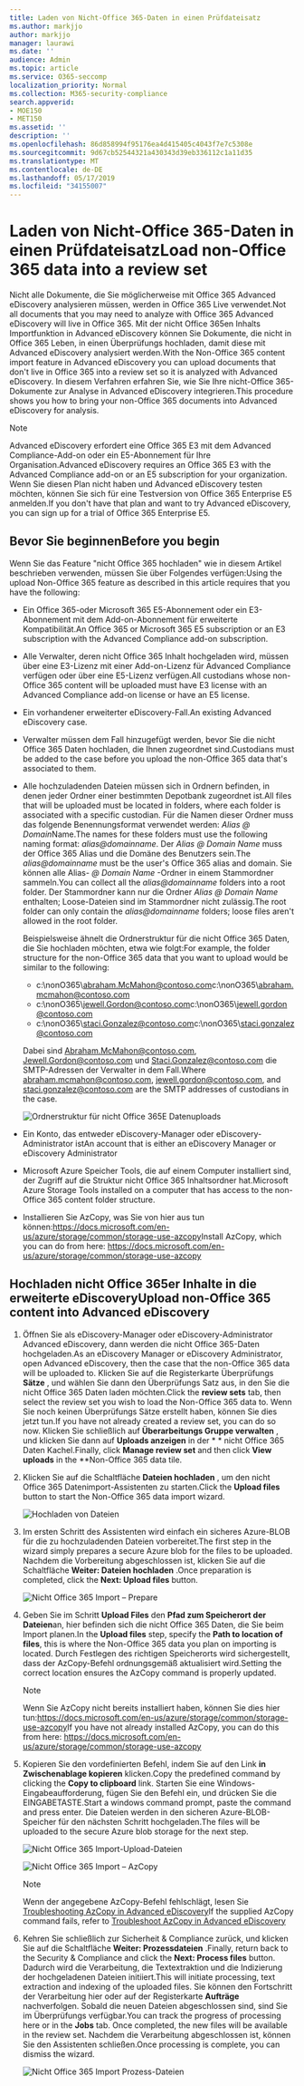 ```yaml
---
title: Laden von Nicht-Office 365-Daten in einen Prüfdateisatz
ms.author: markjjo
author: markjjo
manager: laurawi
ms.date: ''
audience: Admin
ms.topic: article
ms.service: O365-seccomp
localization_priority: Normal
ms.collection: M365-security-compliance
search.appverid:
- MOE150
- MET150
ms.assetid: ''
description: ''
ms.openlocfilehash: 86d858994f95176ea4d415405c4043f7e7c5308e
ms.sourcegitcommit: 9d67cb52544321a430343d39eb336112c1a11d35
ms.translationtype: MT
ms.contentlocale: de-DE
ms.lasthandoff: 05/17/2019
ms.locfileid: "34155007"
---
```

# <a name="load-non-office-365-data-into-a-review-set"></a><span data-ttu-id="f102b-102">Laden von Nicht-Office 365-Daten in einen Prüfdateisatz</span><span class="sxs-lookup"><span data-stu-id="f102b-102">Load non-Office 365 data into a review set</span></span>

<span data-ttu-id="f102b-103">Nicht alle Dokumente, die Sie möglicherweise mit Office 365 Advanced eDiscovery analysieren müssen, werden in Office 365 Live verwendet.</span><span class="sxs-lookup"><span data-stu-id="f102b-103">Not all documents that you may need to analyze with Office 365 Advanced eDiscovery will live in Office 365.</span></span> <span data-ttu-id="f102b-104">Mit der nicht Office 365en Inhalts Importfunktion in Advanced eDiscovery können Sie Dokumente, die nicht in Office 365 Leben, in einen Überprüfungs hochladen, damit diese mit Advanced eDiscovery analysiert werden.</span><span class="sxs-lookup"><span data-stu-id="f102b-104">With the Non-Office 365 content import feature in Advanced eDiscovery you can upload documents that don't live in Office 365 into a review set so it is analyzed with Advanced eDiscovery.</span></span> <span data-ttu-id="f102b-105">In diesem Verfahren erfahren Sie, wie Sie Ihre nicht-Office 365-Dokumente zur Analyse in Advanced eDiscovery integrieren.</span><span class="sxs-lookup"><span data-stu-id="f102b-105">This procedure shows you how to bring your non-Office 365 documents into Advanced eDiscovery for analysis.</span></span>

>[!Note]
><span data-ttu-id="f102b-106">Advanced eDiscovery erfordert eine Office 365 E3 mit dem Advanced Compliance-Add-on oder ein E5-Abonnement für Ihre Organisation.</span><span class="sxs-lookup"><span data-stu-id="f102b-106">Advanced eDiscovery requires an Office 365 E3 with the Advanced Compliance add-on or an E5 subscription for your organization.</span></span> <span data-ttu-id="f102b-107">Wenn Sie diesen Plan nicht haben und Advanced eDiscovery testen möchten, können Sie sich für eine Testversion von Office 365 Enterprise E5 anmelden.</span><span class="sxs-lookup"><span data-stu-id="f102b-107">If you don't have that plan and want to try Advanced eDiscovery, you can sign up for a trial of Office 365 Enterprise E5.</span></span>

## <a name="before-you-begin"></a><span data-ttu-id="f102b-108">Bevor Sie beginnen</span><span class="sxs-lookup"><span data-stu-id="f102b-108">Before you begin</span></span>

<span data-ttu-id="f102b-109">Wenn Sie das Feature "nicht Office 365 hochladen" wie in diesem Artikel beschrieben verwenden, müssen Sie über Folgendes verfügen:</span><span class="sxs-lookup"><span data-stu-id="f102b-109">Using the upload Non-Office 365 feature as described in this article requires that you have the following:</span></span>

- <span data-ttu-id="f102b-110">Ein Office 365-oder Microsoft 365 E5-Abonnement oder ein E3-Abonnement mit dem Add-on-Abonnement für erweiterte Kompatibilität.</span><span class="sxs-lookup"><span data-stu-id="f102b-110">An Office 365 or Microsoft 365 E5 subscription or an E3 subscription with the Advanced Compliance add-on subscription.</span></span>

- <span data-ttu-id="f102b-111">Alle Verwalter, deren nicht Office 365 Inhalt hochgeladen wird, müssen über eine E3-Lizenz mit einer Add-on-Lizenz für Advanced Compliance verfügen oder über eine E5-Lizenz verfügen.</span><span class="sxs-lookup"><span data-stu-id="f102b-111">All custodians whose non-Office 365 content will be uploaded must have E3 license with an Advanced Compliance add-on license or have an E5 license.</span></span>

- <span data-ttu-id="f102b-112">Ein vorhandener erweiterter eDiscovery-Fall.</span><span class="sxs-lookup"><span data-stu-id="f102b-112">An existing Advanced eDiscovery case.</span></span>

- <span data-ttu-id="f102b-113">Verwalter müssen dem Fall hinzugefügt werden, bevor Sie die nicht Office 365 Daten hochladen, die Ihnen zugeordnet sind.</span><span class="sxs-lookup"><span data-stu-id="f102b-113">Custodians must be added to the case before you upload the non-Office 365 data that's associated to them.</span></span>

- <span data-ttu-id="f102b-114">Alle hochzuladenden Dateien müssen sich in Ordnern befinden, in denen jeder Ordner einer bestimmten Depotbank zugeordnet ist.</span><span class="sxs-lookup"><span data-stu-id="f102b-114">All files that will be uploaded must be located in folders, where each folder is associated with a specific custodian.</span></span> <span data-ttu-id="f102b-115">Für die Namen dieser Ordner muss das folgende Benennungsformat verwendet werden: *Alias @ Domain*Name.</span><span class="sxs-lookup"><span data-stu-id="f102b-115">The names for these folders must use the following naming format: *alias@domainname*.</span></span> <span data-ttu-id="f102b-116">Der *Alias @ Domain Name* muss der Office 365 Alias und die Domäne des Benutzers sein.</span><span class="sxs-lookup"><span data-stu-id="f102b-116">The *alias@domainname* must be the user's Office 365 alias and domain.</span></span> <span data-ttu-id="f102b-117">Sie können alle Alias- *@ Domain Name* -Ordner in einem Stammordner sammeln.</span><span class="sxs-lookup"><span data-stu-id="f102b-117">You can collect all the *alias@domainname* folders into a root folder.</span></span> <span data-ttu-id="f102b-118">Der Stammordner kann nur die Ordner *Alias @ Domain Name* enthalten; Loose-Dateien sind im Stammordner nicht zulässig.</span><span class="sxs-lookup"><span data-stu-id="f102b-118">The root folder can only contain the *alias@domainname* folders; loose files aren't allowed in the root folder.</span></span>

   <span data-ttu-id="f102b-119">Beispielsweise ähnelt die Ordnerstruktur für die nicht Office 365 Daten, die Sie hochladen möchten, etwa wie folgt:</span><span class="sxs-lookup"><span data-stu-id="f102b-119">For example, the folder structure for the non-Office 365 data that you want to upload would be similar to the following:</span></span>

   - <span data-ttu-id="f102b-120">c:\nonO365\abraham.McMahon@contoso.com</span><span class="sxs-lookup"><span data-stu-id="f102b-120">c:\nonO365\abraham.mcmahon@contoso.com</span></span>
   - <span data-ttu-id="f102b-121">c:\nonO365\jewell.Gordon@contoso.com</span><span class="sxs-lookup"><span data-stu-id="f102b-121">c:\nonO365\jewell.gordon@contoso.com</span></span>
   - <span data-ttu-id="f102b-122">c:\nonO365\staci.Gonzalez@contoso.com</span><span class="sxs-lookup"><span data-stu-id="f102b-122">c:\nonO365\staci.gonzalez@contoso.com</span></span>

   <span data-ttu-id="f102b-123">Dabei sind Abraham.McMahon@contoso.com, Jewell.Gordon@contoso.com und Staci.Gonzalez@contoso.com die SMTP-Adressen der Verwalter in dem Fall.</span><span class="sxs-lookup"><span data-stu-id="f102b-123">Where abraham.mcmahon@contoso.com, jewell.gordon@contoso.com, and staci.gonzalez@contoso.com are the SMTP addresses of custodians in the case.</span></span>

   ![Ordnerstruktur für nicht Office 365E Datenuploads](../media/3f2dde84-294e-48ea-b44b-7437bd25284c.png)

- <span data-ttu-id="f102b-125">Ein Konto, das entweder eDiscovery-Manager oder eDiscovery-Administrator ist</span><span class="sxs-lookup"><span data-stu-id="f102b-125">An account that is either an eDiscovery Manager or eDiscovery Administrator</span></span>

- <span data-ttu-id="f102b-126">Microsoft Azure Speicher Tools, die auf einem Computer installiert sind, der Zugriff auf die Struktur nicht Office 365 Inhaltsordner hat.</span><span class="sxs-lookup"><span data-stu-id="f102b-126">Microsoft Azure Storage Tools installed on a computer that has access to the non-Office 365 content folder structure.</span></span>

- <span data-ttu-id="f102b-127">Installieren Sie AzCopy, was Sie von hier aus tun können:https://docs.microsoft.com/en-us/azure/storage/common/storage-use-azcopy</span><span class="sxs-lookup"><span data-stu-id="f102b-127">Install AzCopy, which you can do from here: https://docs.microsoft.com/en-us/azure/storage/common/storage-use-azcopy</span></span>

## <a name="upload-non-office-365-content-into-advanced-ediscovery"></a><span data-ttu-id="f102b-128">Hochladen nicht Office 365er Inhalte in die erweiterte eDiscovery</span><span class="sxs-lookup"><span data-stu-id="f102b-128">Upload non-Office 365 content into Advanced eDiscovery</span></span>

1. <span data-ttu-id="f102b-129">Öffnen Sie als eDiscovery-Manager oder eDiscovery-Administrator Advanced eDiscovery, dann werden die nicht Office 365-Daten hochgeladen.</span><span class="sxs-lookup"><span data-stu-id="f102b-129">As an eDiscovery Manager or eDiscovery Administrator, open Advanced eDiscovery, then the case that the non-Office 365 data will be uploaded to.</span></span>  <span data-ttu-id="f102b-130">Klicken Sie auf die Registerkarte Überprüfungs **Sätze** , und wählen Sie dann den Überprüfungs Satz aus, in den Sie die nicht Office 365 Daten laden möchten.</span><span class="sxs-lookup"><span data-stu-id="f102b-130">Click the **review sets** tab, then select the review set you wish to load the Non-Office 365 data to.</span></span>  <span data-ttu-id="f102b-131">Wenn Sie noch keinen Überprüfungs Sätze erstellt haben, können Sie dies jetzt tun.</span><span class="sxs-lookup"><span data-stu-id="f102b-131">If you have not already created a review set, you can do so now.</span></span>  <span data-ttu-id="f102b-132">Klicken Sie schließlich auf **Überarbeitungs Gruppe verwalten** , und klicken Sie dann auf **Uploads anzeigen** in der \* \* nicht Office 365 Daten Kachel.</span><span class="sxs-lookup"><span data-stu-id="f102b-132">Finally, click **Manage review set** and then click **View uploads** in the \*\*Non-Office 365 data tile.</span></span>

2. <span data-ttu-id="f102b-133">Klicken Sie auf die Schaltfläche **Dateien hochladen** , um den nicht Office 365 Datenimport-Assistenten zu starten.</span><span class="sxs-lookup"><span data-stu-id="f102b-133">Click the **Upload files** button to start the Non-Office 365 data import wizard.</span></span>

   ![Hochladen von Dateien](../media/574f4059-4146-4058-9df3-ec97cf28d7c7.png)

3. <span data-ttu-id="f102b-135">Im ersten Schritt des Assistenten wird einfach ein sicheres Azure-BLOB für die zu hochzuladenden Dateien vorbereitet.</span><span class="sxs-lookup"><span data-stu-id="f102b-135">The first step in the wizard simply prepares a secure Azure blob for the files to be uploaded.</span></span>  <span data-ttu-id="f102b-136">Nachdem die Vorbereitung abgeschlossen ist, klicken Sie auf die Schaltfläche **Weiter: Dateien hochladen** .</span><span class="sxs-lookup"><span data-stu-id="f102b-136">Once preparation is completed, click the **Next: Upload files** button.</span></span>

   ![Nicht Office 365 Import – Prepare](../media/0670a347-a578-454a-9b3d-e70ef47aec57.png)
 
4. <span data-ttu-id="f102b-138">Geben Sie im Schritt **Upload Files** den **Pfad zum Speicherort der Dateien**an, hier befinden sich die nicht Office 365 Daten, die Sie beim Import planen.</span><span class="sxs-lookup"><span data-stu-id="f102b-138">In the **Upload files** step, specify the **Path to location of files**, this is where the Non-Office 365 data you plan on importing is located.</span></span>  <span data-ttu-id="f102b-139">Durch Festlegen des richtigen Speicherorts wird sichergestellt, dass der AzCopy-Befehl ordnungsgemäß aktualisiert wird.</span><span class="sxs-lookup"><span data-stu-id="f102b-139">Setting the correct location ensures the AzCopy command is properly updated.</span></span>

   > [!NOTE]
   > <span data-ttu-id="f102b-140">Wenn Sie AzCopy nicht bereits installiert haben, können Sie dies hier tun:https://docs.microsoft.com/en-us/azure/storage/common/storage-use-azcopy</span><span class="sxs-lookup"><span data-stu-id="f102b-140">If you have not already installed AzCopy, you can do this from here: https://docs.microsoft.com/en-us/azure/storage/common/storage-use-azcopy</span></span>

5. <span data-ttu-id="f102b-141">Kopieren Sie den vordefinierten Befehl, indem Sie auf den Link **in Zwischenablage kopieren** klicken.</span><span class="sxs-lookup"><span data-stu-id="f102b-141">Copy the predefined command by clicking the **Copy to clipboard** link.</span></span> <span data-ttu-id="f102b-142">Starten Sie eine Windows-Eingabeaufforderung, fügen Sie den Befehl ein, und drücken Sie die EINGABETASTE.</span><span class="sxs-lookup"><span data-stu-id="f102b-142">Start a windows command prompt, paste the command and press enter.</span></span>  <span data-ttu-id="f102b-143">Die Dateien werden in den sicheren Azure-BLOB-Speicher für den nächsten Schritt hochgeladen.</span><span class="sxs-lookup"><span data-stu-id="f102b-143">The files will be uploaded to the secure Azure blob storage for the next step.</span></span>

   ![Nicht Office 365 Import-Upload-Dateien](../media/3ea53b5d-7f9b-4dfc-ba63-90a38c14d41a.png)

   ![Nicht Office 365 Import – AzCopy](../media/504e2dbe-f36f-4f36-9b08-04aea85d8250.png)

   > [!NOTE]
   > <span data-ttu-id="f102b-146">Wenn der angegebene AzCopy-Befehl fehlschlägt, lesen Sie [Troubleshooting AzCopy in Advanced eDiscovery](troubleshooting-azcopy.md)</span><span class="sxs-lookup"><span data-stu-id="f102b-146">If the supplied AzCopy command fails, refer to [Troubleshoot AzCopy in Advanced eDiscovery](troubleshooting-azcopy.md)</span></span>

6. <span data-ttu-id="f102b-147">Kehren Sie schließlich zur Sicherheit & Compliance zurück, und klicken Sie auf die Schaltfläche **Weiter: Prozessdateien** .</span><span class="sxs-lookup"><span data-stu-id="f102b-147">Finally, return back to the Security & Compliance and click the **Next: Process files** button.</span></span>  <span data-ttu-id="f102b-148">Dadurch wird die Verarbeitung, die Textextraktion und die Indizierung der hochgeladenen Dateien initiiert.</span><span class="sxs-lookup"><span data-stu-id="f102b-148">This will initiate processing, text extraction and indexing of the uploaded files.</span></span>  <span data-ttu-id="f102b-149">Sie können den Fortschritt der Verarbeitung hier oder auf der Registerkarte **Aufträge** nachverfolgen.  Sobald die neuen Dateien abgeschlossen sind, sind Sie im Überprüfungs verfügbar.</span><span class="sxs-lookup"><span data-stu-id="f102b-149">You can track the progress of processing here or in the **Jobs** tab.  Once completed, the new files will be available in the review set.</span></span>  <span data-ttu-id="f102b-150">Nachdem die Verarbeitung abgeschlossen ist, können Sie den Assistenten schließen.</span><span class="sxs-lookup"><span data-stu-id="f102b-150">Once processing is complete, you can dismiss the wizard.</span></span>

   ![Nicht Office 365 Import Prozess-Dateien](../media/218b1545-416a-4a9f-9b25-3b70e8508f67.png)

